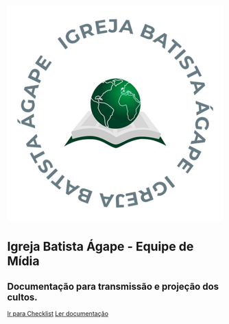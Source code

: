 ![logo](./_media/logo-IBA.png ":class=logo-iba")

# Igreja Batista Ágape - Equipe de Mídia

## Documentação para transmissão e projeção dos cultos.

[Ir para Checklist](https://ibasjbv.github.io/Checklist-IBA-Live)
[Ler documentação](#configuração-inicial)
